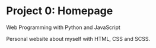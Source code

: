 # Project 0: Homepage
Web Programming with Python and JavaScript

Personal website about myself with HTML, CSS and SCSS.
